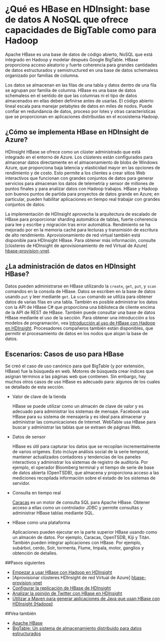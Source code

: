 <properties
    pageTitle="¿Qué es HBase en HDInsight? | Microsoft Azure"
    description="Una introducción a Apache HBase en HDInsight, una base de datos NoSQL generarse Hadoop. Obtenga más información sobre casos de uso y HBase en comparación con otros clústeres Hadoop."
    keywords="BigTable nosql, ¿qué es hbase"
    services="hdinsight"
    documentationCenter=""
    tags="azure-portal"
    authors="mumian" 
    manager="jhubbard"
    editor="cgronlun"/>

<tags
    ms.service="hdinsight"
    ms.workload="big-data"
    ms.tgt_pltfrm="na"
    ms.devlang="na"
    ms.topic="get-started-article"
    ms.date="09/14/2016"
    ms.author="jgao"/>



# <a name="what-is-hbase-in-hdinsight-a-nosql-database-that-provides-bigtable-like-capabilities-for-hadoop"></a>¿Qué es HBase en HDInsight: base de datos A NoSQL que ofrece capacidades de BigTable como para Hadoop

Apache HBase es una base de datos de código abierto, NoSQL que está integrado en Hadoop y modelar después Google BigTable. HBase proporciona acceso aleatorio y fuerte coherencia para grandes cantidades de datos estructurados y semistructured en una base de datos schemaless organizado por familias de columna.

Los datos se almacenan en las filas de una tabla y datos dentro de una fila se agrupan por familia de columna. HBase es una base de datos schemaless en el sentido de que las columnas ni el tipo de datos almacenados en ellas deben definirse antes de usarlas. El código abierto lineal escala para manejar petabytes de datos en miles de nodos. Puede confiar en redundancia de datos, proceso por lotes y otras características que se proporcionan en aplicaciones distribuidas en el ecosistema Hadoop.

## <a name="how-is-hbase-implemented-in-azure-hdinsight"></a>¿Cómo se implementa HBase en HDInsight de Azure?

HDInsight HBase se ofrece como un clúster administrado que está integrado en el entorno de Azure. Los clústeres están configurados para almacenar datos directamente en el almacenamiento de blobs de Windows Azure, que proporciona baja latencia y elasticidad mayor en las opciones de rendimiento y de costo. Esto permite a los clientes a crear sitios Web interactivos que funcionan con grandes conjuntos de datos para generar servicios para almacenan los datos de telemetría y sensor de millones de puntos finales y para analizar datos con Hadoop trabajos. HBase y Hadoop son buenos puntos de partida para proyectos de datos grande en Azure; en particular, pueden habilitar aplicaciones en tiempo real trabajar con grandes conjuntos de datos.

La implementación de HDInsight aprovecha la arquitectura de escalado de HBase para proporcionar sharding automática de tablas, fuerte coherencia para lee y escribe y migración tras error automática. Rendimiento se ha mejorado por en la memoria caché para lecturas y transmisión de escritura de alto rendimiento. Aprovisionamiento de red virtual también está disponible para HDInsight HBase. Para obtener más información, consulte [clústeres de HDInsight de aprovisionamiento de red Virtual de Azure] [hbase-provision-vnet].

## <a name="how-is-data-managed-in-hdinsight-hbase"></a>¿La administración de datos en HDInsight HBase?

Datos pueden administrarse en HBase utilizando la `create`, `get`, `put`, y `scan` comandos en la consola de HBase. Datos se escriben en la base de datos usando `put` y leer mediante `get`. La `scan` comando se utiliza para obtener datos de varias filas en una tabla. También es posible administrar los datos con la API de HBase C# que proporciona una biblioteca de cliente encima de la API de REST de HBase. También puede consultar una base de datos HBase mediante el uso de la sección. Para obtener una introducción a los modelos de programación, vea [Introducción al uso de HBase con Hadoop en HDInsight][hbase-get-started]. Procesadores compañeros también están disponibles, que permitir el procesamiento de datos en los nodos que alojan la base de datos.


## <a name="scenarios-use-cases-for-hbase"></a>Escenarios: Casos de uso para HBase
Se creó el caso de uso canónico para qué BigTable (y por extensión, HBase) fue la búsqueda en web. Motores de búsqueda crear índices que asignan términos a las páginas web que contienen. Sin embargo, hay muchos otros casos de uso HBase es adecuado para: algunos de los cuales se detallado de esta sección.

- Valor de clave de la tienda

    HBase se puede utilizar como un almacén de clave de valor y es adecuado para administrar los sistemas de mensaje. Facebook usa HBase para su sistema de mensajería y es ideal para almacenar y administrar las comunicaciones de Internet. WebTable usa HBase para buscar y administrar las tablas que se extraen de páginas Web.

- Datos de sensor

    HBase es útil para capturar los datos que se recopilan incrementalmente de varios orígenes. Esto incluye análisis social de la serie temporal, mantener actualizados contadores y tendencias de los paneles interactivos y administrar los sistemas de registro de auditoría. Por ejemplo, el operador Bloomberg terminal y el tiempo de serie de base de datos abierta (OpenTSDB), que almacena y proporciona acceso a las mediciones recopilada información sobre el estado de los sistemas de servidor.

- Consulta en tiempo real

    [Caracas](http://phoenix.apache.org/) es un motor de consulta SQL para Apache HBase. Obtener acceso a ellas como un controlador JDBC y permite consultas y administrar HBase tablas mediante SQL.

- HBase como una plataforma

    Aplicaciones pueden ejecutar en la parte superior HBase usando como un almacén de datos. Por ejemplo, Caracas, OpenTSDB, Kiji y Titán. También pueden integrar aplicaciones con HBase. Por ejemplo, subárbol, cerdo, Solr, tormenta, Flume, Impala, motor, ganglios y obtención de detalles.


##<a name="next-steps"></a>Pasos siguientes

- [Empezar a usar HBase con Hadoop en HDInsight][hbase-get-started]
- [Aprovisionar clústeres HDInsight de red Virtual de Azure] [hbase-provision-vnet]
- [Configurar la replicación de HBase de HDInsight](hdinsight-hbase-geo-replication.md)
- [Analizar la opinión de Twitter con HBase en HDInsight][hbase-twitter-sentiment]
- [Utilizar a Maven para generar aplicaciones de Java que usan HBase con HDInsight (Hadoop)][hbase-build-java-maven]

##<a name="see-also"></a>Vea también

- [Apache HBase](https://hbase.apache.org/)
- [BigTable: Un sistema de almacenamiento distribuido para datos estructurados](http://research.google.com/archive/bigtable.html)




[hbase-provision-vnet]: hdinsight-hbase-provision-vnet.md

[hbase-twitter-sentiment]: hdinsight-hbase-analyze-twitter-sentiment.md

[hbase-build-java-maven]: hdinsight-hbase-build-java-maven.md

[hdinsight-use-hive]: hdinsight-use-hive.md

[hdinsight-storage]: ../hdinsight-hadoop-use-blob-storage.md

[hbase-get-started]: http://azure.microsoft.com/documentation/articles/hdinsight-hbase-get-started/

[azure-purchase-options]: http://azure.microsoft.com/pricing/purchase-options/
[azure-member-offers]: http://azure.microsoft.com/pricing/member-offers/
[azure-free-trial]: http://azure.microsoft.com/pricing/free-trial/
[azure-management-portal]: https://portal.azure.com/
[azure-create-storageaccount]: ../storage-create-storage-account.md

[apache-hadoop]: http://hadoop.apache.org/
